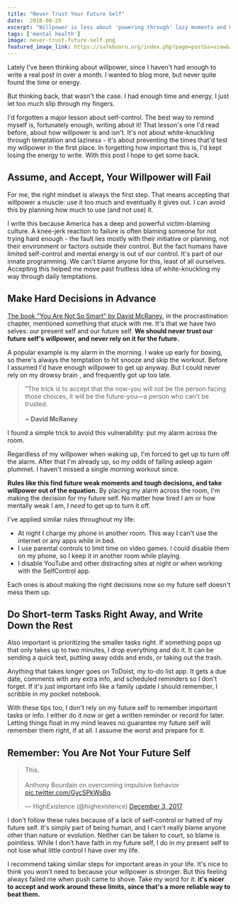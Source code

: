 ```yaml
---
title: "Never Trust Your Future Self"
date:  2018-08-29
excerpt: "Willpower is less about 'powering through' lazy moments and more about evading them with careful planning."
tags: ['mental health']
image: never-trust-future-self.png
featured_image_link: https://safebooru.org/index.php?page=post&s=view&id=2923847
---
```


Lately I've been thinking about willpower, since I haven't had enough to write a real post in over a month. I wanted to blog more, but never quite found the time or energy.

But thinking back, that wasn't the case. I had enough time and energy, I just let too much slip through my fingers.

I'd forgotten a major lesson about self-control. The best way to remind myself is, fortunately enough, writing about it! That lesson's one I'd read before, about how willpower is and isn't. It's not about white-knuckling through temptation and laziness - it's about preventing the times that'd test my willpower in the first place. In forgetting how important this is, I'd kept losing the energy to write. With this post I hope to get some back.

## Assume, and Accept, Your Willpower will Fail

For me, the right mindset is always the first step. That means accepting that willpower a muscle: use it too much and eventually it gives out. I can avoid this by planning how much to use (and not use) it.

I write this because America has a deep and powerful victim-blaming culture. A knee-jerk reaction to failure is often blaming someone for not trying hard enough - the fault lies mostly with their initiative or planning, not their environment or factors outside their control. But the fact humans have limited self-control and mental energy is out of our control. It's part of our innate programming. We can't blame anyone for this, least of all ourselves. Accepting this helped me move past fruitless idea of white-knuckling my way through daily temptations.

## Make Hard Decisions in Advance

[The book "You Are Not So Smart" by David McRaney](https://www.amazon.com/You-Are-Not-So-Smart/dp/1592407366), in the procrastination chapter, mentioned something that stuck with me. It's that we have two selves: our present self and our future self. **We should never trust our future self's willpower, and never rely on it for the future.**

A popular example is my alarm in the morning. I wake up early for boxing, so there's always the temptation to hit snooze and skip the workout. Before I assumed I'd have enough willpower to get up anyway. But I could never rely on my drowsy brain , and frequently got up too late.

> "The trick is to accept that the now-you will not be the person facing those choices, it will be the future-you—a person who can't be trusted. <br /><br /> <strong>~ David McRaney</strong>

I found a simple trick to avoid this vulnerability: put my alarm across the room.

Regardless of my willpower when waking up, I'm forced to get up to turn off the alarm. After that I'm already up, so my odds of falling asleep again plummet. I haven't missed a single morning workout since.

**Rules like this find future weak moments and tough decisions, and take willpower out of the equation.** By placing my alarm across the room, I'm making the decision for my future self. No matter how tired I am or how mentally weak I am, I _need_ to get up to turn it off.

I've applied similar rules throughout my life:

* At night I charge my phone in another room. This way I can't use the internet or any apps while in bed.
* I use parental controls to limit time on video games. I could disable them on my phone, so I keep it in another room while playing.
* I disable YouTube and other distracting sites at night or when working with the SelfControl app.

Each ones is about making the right decisions now so my future self doesn't mess them up.

## Do Short-term Tasks Right Away, and Write Down the Rest

Also important is prioritizing the smaller tasks right. If something pops up that only takes up to two minutes, I drop everything and do it. It can be sending a quick text, putting away odds and ends, or taking out the trash.

Anything that takes longer goes on ToDoist, my to-do list app. It gets a due date, comments with any extra info, and scheduled reminders so I don't forget. If it's just important info like a family update I should remember, I scribble in my pocket notebook.

With these tips too, I don't rely on my future self to remember important tasks or info. I either do it now or get a written reminder or record for later. Letting things float in my mind leaves no guarantee my future self will remember them right, if at all. I assume the worst and prepare for it.

## Remember: You Are Not Your Future Self

<blockquote class="twitter-tweet" data-lang="en"><p lang="en" dir="ltr">This.<br><br>Anthony Bourdain on overcoming impulsive behavior <a href="https://t.co/GycSPkWsBq">pic.twitter.com/GycSPkWsBq</a></p>&mdash; HighExistence (@highexistence) <a href="https://twitter.com/highexistence/status/937438803488313346?ref_src=twsrc%5Etfw">December 3, 2017</a></blockquote>


I don't follow these rules because of a lack of self-control or hatred of my future self. It's simply part of being human, and I can't really blame anyone other than nature or evolution. Neither can be taken to court, so blame is pointless. While I don't have faith in my future self, I do in my present self to not lose what little control I have over my life.

I recommend taking similar steps for important areas in your life. It's nice to think you won't need to because your willpower is stronger. But this feeling always failed me when push came to shove. Take my word for it: **it's nicer to accept and work around these limits, since that's a more reliable way to beat them.**
